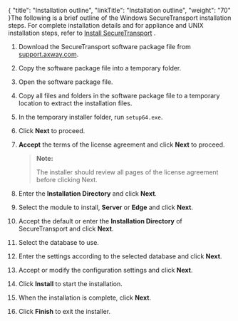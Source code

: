 {
    "title": "Installation outline",
    "linkTitle": "Installation outline",
    "weight": "70"
}The following is a brief outline of the Windows <span class="mc-variable axway_variables.Component_Short_Name variable">SecureTransport</span> installation steps. For complete installation details and for appliance and UNIX installation steps, refer to <a href="../../install_overview" class="MCXref xref">Install SecureTransport</a> .

1.  Download the <span class="mc-variable axway_variables.Component_Short_Name variable">SecureTransport</span> software package file from [support.axway.com](https://support.axway.com/).

2.  Copy the software package file into a temporary folder.

3.  Open the software package file.

4.  Copy all files and folders in the software package file to a temporary location to extract the installation files.

5.  In the temporary installer folder, run `setup64.exe`.

6.  Click **Next** to proceed.

7.  **Accept** the terms of the license agreement and click **Next** to proceed.  

    > **Note:**
    >
    > The installer should review all pages of the license agreement before clicking Next.

8.  Enter the **Installation Directory** and click **Next**.

9.  Select the module to install, **Server** or **Edge** and click **Next**.

10. Accept the default or enter the **Installation Directory** of <span class="mc-variable suite_variables.SecureTransportName variable">SecureTransport</span> and click **Next**.

11. Select the database to use.

12. Enter the settings according to the selected database and click **Next**.

13. Accept or modify the configuration settings and click **Next**.

14. Click **Install** to start the installation.

15. When the installation is complete, click **Next**.

16. Click **Finish** to exit the installer.
